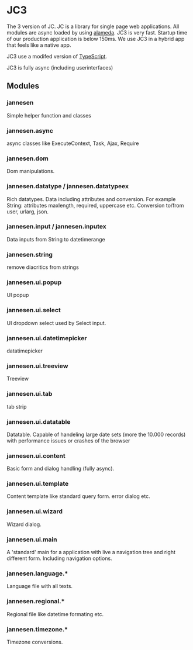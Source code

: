 ﻿# JC3

The 3 version of JC. JC is a library for single page web applications.
All modules are async loaded by using [alameda](https://github.com/requirejs/alameda).
JC3 is very fast. Startup time of our production application is below 150ms.
We use JC3 in a hybrid app that feels like a native app.

JC3 use a modifed version of [TypeScript](https://github.com/jannesen/TypeScript-jsx-generic).

JC3 is fully async (including userinterfaces)

## Modules
### jannesen
Simple helper function and classes

### jannesen.async
async classes like ExecuteContext, Task, Ajax, Require

### jannesen.dom
Dom manipulations.

### jannesen.datatype / jannesen.datatypeex
Rich datatypes. Data including attributes and conversion. 
For example String: attributes maxlength, required, uppercase etc. Conversion to/from user, urlarg, json.


### jannesen.input / jannesen.inputex
Data inputs from String to datetimerange

### jannesen.string
remove diacritics from strings

### jannesen.ui.popup
UI popup

### jannesen.ui.select
UI dropdown select used by Select input.

### jannesen.ui.datetimepicker
datatimepicker 

### jannesen.ui.treeview
Treeview

### jannesen.ui.tab
tab strip

### jannesen.ui.datatable
Datatable. Capable of handeling large date sets (more the 10.000 records) with performance issues or crashes of the browser

### jannesen.ui.content
Basic form and dialog handling (fully async).

### jannesen.ui.template
Content template like standard query form. error dialog etc.

### jannesen.ui.wizard
Wizard dialog.

### jannesen.ui.main
A 'standard' main for a application with live a navigation tree and right different form. Including navigation options.


### jannesen.language.*
Language file with all texts.

### jannesen.regional.*
Regional file like datetime formating etc.

### jannesen.timezone.*
Timezone conversions.
